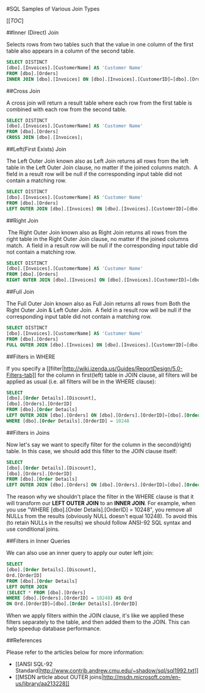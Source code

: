 #SQL Samples of Various Join Types

[[_TOC_]

##Inner (Direct) Join

Selects rows from two tables such that the value in one column of the first table also appears in a column of the second table.  

```sql
SELECT DISTINCT 
[dbo].[Invoices].[CustomerName] AS 'Customer Name'
FROM [dbo].[Orders]
INNER JOIN [dbo].[Invoices] ON [dbo].[Invoices].[CustomerID]=[dbo].[Orders].[CustomerID];
```

##Cross Join

A cross join will return a result table where each row from the first table is combined with each row from the second table. 

```sql
SELECT DISTINCT 
[dbo].[Invoices].[CustomerName] AS 'Customer Name'
FROM [dbo].[Orders]
CROSS JOIN [dbo].[Invoices];
```

##Left(First Exists) Join

The Left Outer Join known also as Left Join returns all rows from the left table in the Left Outer Join clause, no matter if the joined columns match.  A field in a result row will be null if the corresponding input table did not contain a matching row.

```sql
SELECT DISTINCT 
[dbo].[Invoices].[CustomerName] AS 'Customer Name'
FROM [dbo].[Orders]
LEFT OUTER JOIN [dbo].[Invoices] ON [dbo].[Invoices].[CustomerID]=[dbo].[Orders].[CustomerID];
```

##Right Join

 The Right Outer Join known also as Right Join returns all rows from the right table in the Right Outer Join clause, no matter if the joined columns match.  A field in a result row will be null if the corresponding input table did not contain a matching row.

```sql
SELECT DISTINCT 
[dbo].[Invoices].[CustomerName] AS 'Customer Name'
FROM [dbo].[Orders]
RIGHT OUTER JOIN [dbo].[Invoices] ON [dbo].[Invoices].[CustomerID]=[dbo].[Orders].[CustomerID];
```

##Full Join

The Full Outer Join known also as Full Join returns all rows from Both the Right Outer Join & Left Outer Join.  A field in a result row will be null if the corresponding input table did not contain a matching row.

```sql
SELECT DISTINCT 
[dbo].[Invoices].[CustomerName] AS 'Customer Name'
FROM [dbo].[Orders]
FULL OUTER JOIN [dbo].[Invoices] ON [dbo].[Invoices].[CustomerID]=[dbo].[Orders].[CustomerID];
```

##Filters in WHERE

If you specify a [[filter|http://wiki.izenda.us/Guides/ReportDesign/5.0-Filters-tab]] for the column in first(left) table in JOIN clause, all filters will be applied as usual (i.e. all filters will be in the WHERE clause):

```sql
SELECT
[dbo].[Order Details].[Discount], 
[dbo].[Orders].[OrderID]
FROM [dbo].[Order Details]
LEFT OUTER JOIN [dbo].[Orders] ON [dbo].[Orders].[OrderID]=[dbo].[Order Details].[OrderID]
WHERE [dbo].[Order Details].[OrderID] = 10248
```

##Filters in Joins

Now let's say we want to specify filter for the column in the second(right) table. In this case, we should add this filter to the JOIN clause itself:

```sql
SELECT
[dbo].[Order Details].[Discount],
[dbo].[Orders].[OrderID]
FROM [dbo].[Order Details] 
LEFT OUTER JOIN [dbo].[Orders] ON [dbo].[Orders].[OrderID]=[dbo].[Order Details].[OrderID] AND [dbo].[Orders].[OrderID] = 10248
```

The reason why we shouldn't place the filter in the WHERE clause is that it will transform our **LEFT OUTER JOIN** to an **INNER JOIN**. For example, when you use "WHERE [dbo].[Order Details].[OrderID] = 10248", you remove all NULLs from the results (obviously NULL doesn't equal 10248). To avoid this (to retain NULLs in the results) we should follow ANSI-92 SQL syntax and use conditional joins.

##Filters in Inner Queries

We can also use an inner query to apply our outer left join:

```sql
SELECT
[dbo].[Order Details].[Discount],
Ord.[OrderID]
FROM [dbo].[Order Details] 
LEFT OUTER JOIN 
(SELECT * FROM [dbo].[Orders]
WHERE [dbo].[Orders].[OrderID] = 10248) AS Ord 
ON Ord.[OrderID]=[dbo].[Order Details].[OrderID]
```

When we apply filters within the JOIN clause, it's like we applied these filters separately to the table, and then added them to the JOIN. This can help speedup database performance. 

##References

Please refer to the articles below for more information:

* [[ANSI SQL-92 Standard|http://www.contrib.andrew.cmu.edu/~shadow/sql/sql1992.txt]]
* [[MSDN article about OUTER joins|http://msdn.microsoft.com/en-us/library/aa213228]]